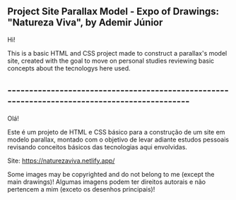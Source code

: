 ## Project Site Parallax Model - Expo of Drawings: "Natureza Viva", by Ademir Júnior

Hi!

This is a basic HTML and CSS project made to construct a parallax's model site, created with the goal to move on personal studies reviewing basic concepts about the tecnologys here used.

## ---------------------------------------------------------------------------------------------

Olá!

Este é um projeto de HTML e CSS básico para a construção de um site em modelo parallax, montado com o objetivo de levar adiante estudos pessoais revisando conceitos básicos das tecnologias aqui envolvidas.

Site: https://naturezaviva.netlify.app/

Some images may be copyrighted and do not belong to me (except the main drawings)!
Algumas imagens podem ter direitos autorais e não pertencem a mim (exceto os desenhos principais)!

